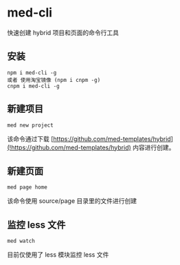 # med-cli
快速创建 hybrid 项目和页面的命令行工具


## 安装
``` shell
npm i med-cli -g
或者 使用淘宝镜像 (npm i cnpm -g)
cnpm i med-cli -g 
```


## 新建项目
``` shell
med new project 
```

该命令通过下载 [https://github.com/med-templates/hybrid](!https://github.com/med-templates/hybrid) 内容进行创建。


## 新建页面
``` shell
med page home
```
该命令使用 source/page 目录里的文件进行创建

## 监控 less 文件
``` shell
med watch 
```
目前仅使用了 less 模块监控 less 文件
